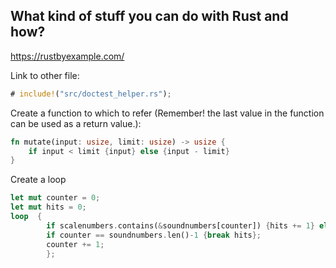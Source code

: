 ## What kind of stuff you can do with Rust and how?

https://rustbyexample.com/


Link to other file:
```rust
# include!("src/doctest_helper.rs");
```
Create a function to which to refer (Remember! the last value in the function can be used as a return value.):
```rust
fn mutate(input: usize, limit: usize) -> usize {
	if input < limit {input} else {input - limit}
}
```
Create a loop
```rust
let mut counter = 0;
let mut hits = 0;
loop  {
		if scalenumbers.contains(&soundnumbers[counter]) {hits += 1} else {};		
		if counter == soundnumbers.len()-1 {break hits};
		counter += 1;
		};
```

